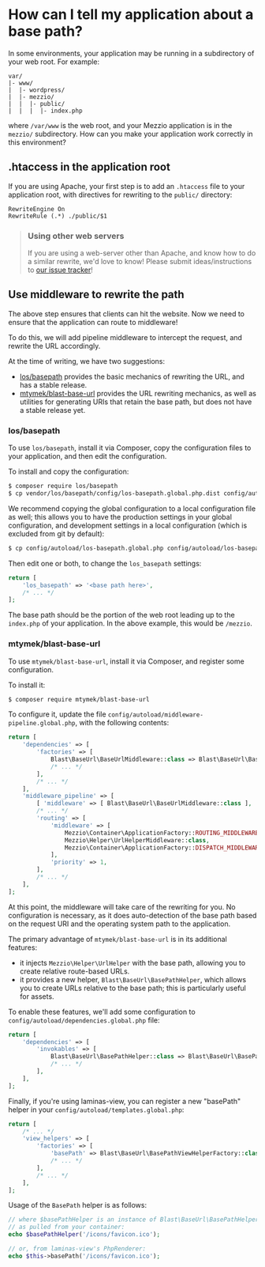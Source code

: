 # How can I tell my application about a base path?

In some environments, your application may be running in a subdirectory of your
web root. For example:

```text
var/
|- www/
|  |- wordpress/
|  |- mezzio/
|  |  |- public/
|  |  |  |- index.php
```

where `/var/www` is the web root, and your Mezzio application is in the
`mezzio/` subdirectory. How can you make your application work correctly in
this environment?

## .htaccess in the application root

If you are using Apache, your first step is to add an `.htaccess` file to your
application root, with directives for rewriting to the `public/` directory:

```ApacheConf
RewriteEngine On
RewriteRule (.*) ./public/$1
```

> ### Using other web servers
>
> If you are using a web-server other than Apache, and know how to do a similar
> rewrite, we'd love to know! Please submit ideas/instructions to
> [our issue tracker](https://github.com/mezzio/mezzio/issues)!

## Use middleware to rewrite the path

The above step ensures that clients can hit the website. Now we need to ensure
that the application can route to middleware!

To do this, we will add pipeline middleware to intercept the request, and
rewrite the URL accordingly.

At the time of writing, we have two suggestions:

- [los/basepath](https://github.com/Lansoweb/basepath) provides the basic
  mechanics of rewriting the URL, and has a stable release.
- [mtymek/blast-base-url](https://github.com/mtymek/blast-base-url) provides the
  URL rewriting mechanics, as well as utilities for generating URIs that retain
  the base path, but does not have a stable release yet.

### los/basepath

To use `los/basepath`, install it via Composer, copy the configuration files to
your application, and then edit the configuration.

To install and copy the configuration:

```bash
$ composer require los/basepath
$ cp vendor/los/basepath/config/los-basepath.global.php.dist config/autoload/los-basepath.global.php
```

We recommend copying the global configuration to a local configuration file as
well; this allows you to have the production settings in your global
configuration, and development settings in a local configuration (which is
excluded from git by default):

```bash
$ cp config/autoload/los-basepath.global.php config/autoload/los-basepath.local.php
```

Then edit one or both, to change the `los_basepath` settings:

```php
return [
    'los_basepath' => '<base path here>',
    /* ... */
];
```

The base path should be the portion of the web root leading up to the
`index.php` of your application. In the above example, this would be
`/mezzio`.

### mtymek/blast-base-url

To use `mtymek/blast-base-url`, install it via Composer, and register some
configuration.

To install it:

```bash
$ composer require mtymek/blast-base-url
```

To configure it, update the file `config/autoload/middleware-pipeline.global.php`,
with the following contents:

```php
return [
    'dependencies' => [
        'factories' => [
            Blast\BaseUrl\BaseUrlMiddleware::class => Blast\BaseUrl\BaseUrlMiddlewareFactory::class,
            /* ... */
        ],
        /* ... */
    ],
    'middleware_pipeline' => [
        [ 'middleware' => [ Blast\BaseUrl\BaseUrlMiddleware::class ], 'priority' => 1000 ],
        /* ... */
        'routing' => [
            'middleware' => [
                Mezzio\Container\ApplicationFactory::ROUTING_MIDDLEWARE,
                Mezzio\Helper\UrlHelperMiddleware::class,
                Mezzio\Container\ApplicationFactory::DISPATCH_MIDDLEWARE,
            ],
            'priority' => 1,
        ],
        /* ... */
    ],
];
```

At this point, the middleware will take care of the rewriting for you. No
configuration is necessary, as it does auto-detection of the base path based on
the request URI and the operating system path to the application.

The primary advantage of `mtymek/blast-base-url` is in its additional features:

- it injects `Mezzio\Helper\UrlHelper` with the base path, allowing you
  to create relative route-based URLs.
- it provides a new helper, `Blast\BaseUrl\BasePathHelper`, which allows you to
  create URLs relative to the base path; this is particularly useful for assets.

To enable these features, we'll add some configuration to
`config/autoload/dependencies.global.php` file:

```php
return [
    'dependencies' => [
        'invokables' => [
            Blast\BaseUrl\BasePathHelper::class => Blast\BaseUrl\BasePathHelper::class,
            /* ... */
        ],
    ],
];
```

Finally, if you're using laminas-view, you can register a new "basePath" helper in
your `config/autoload/templates.global.php`:

```php
return [
    /* ... */
    'view_helpers' => [
        'factories' => [
            'basePath' => Blast\BaseUrl\BasePathViewHelperFactory::class,
            /* ... */
        ],
        /* ... */
    ],
];
```

Usage of the `BasePath` helper is as follows:

```php
// where $basePathHelper is an instance of Blast\BaseUrl\BasePathHelper
// as pulled from your container:
echo $basePathHelper('/icons/favicon.ico');

// or, from laminas-view's PhpRenderer:
echo $this->basePath('/icons/favicon.ico');
```
